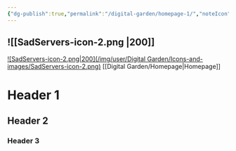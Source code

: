 ```yaml
---
{"dg-publish":true,"permalink":"/digital-garden/homepage-1/","noteIcon":3}
---
```


![[SadServers-icon-2.png \|200]]
---

[![SadServers-icon-2.png|200](/img/user/Digital Garden/Icons-and-images/SadServers-icon-2.png)](Homepage)
[[Digital Garden/Homepage\|Homepage]]

# Header 1
## Header 2
### Header 3